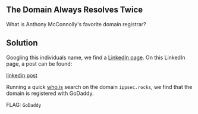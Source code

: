 ## The Domain Always Resolves Twice
What is Anthony McConnolly's favorite domain registrar?

## Solution

Googling this individuals name, we find a [LinkedIn page](https://www.linkedin.com/in/anthony-mcconnolly-b9110a351/). On this LinkedIn page, a post can be found:

[linkedin post](linkedin.png)

Running a quick [who.is](https://who.is/whois/ippsec.rocks) search on the domain `ippsec.rocks`, we find that the domain is registered with GoDaddy.

FLAG: `GoDaddy`

